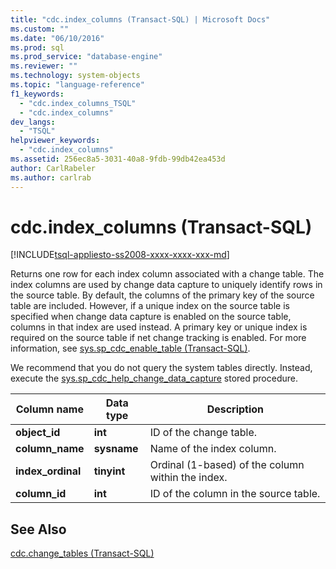 ```yaml
---
title: "cdc.index_columns (Transact-SQL) | Microsoft Docs"
ms.custom: ""
ms.date: "06/10/2016"
ms.prod: sql
ms.prod_service: "database-engine"
ms.reviewer: ""
ms.technology: system-objects
ms.topic: "language-reference"
f1_keywords: 
  - "cdc.index_columns_TSQL"
  - "cdc.index_columns"
dev_langs: 
  - "TSQL"
helpviewer_keywords: 
  - "cdc.index_columns"
ms.assetid: 256ec8a5-3031-40a8-9fdb-99db42ea453d
author: CarlRabeler
ms.author: carlrab
---
```

# cdc.index_columns (Transact-SQL)
[!INCLUDE[tsql-appliesto-ss2008-xxxx-xxxx-xxx-md](../../includes/applies-to-version/sqlserver.md)]

  Returns one row for each index column associated with a change table. The index columns are used by change data capture to uniquely identify rows in the source table. By default, the columns of the primary key of the source table are included. However, if a unique index on the source table is specified when change data capture is enabled on the source table, columns in that index are used instead. A primary key or unique index is required on the source table if net change tracking is enabled. For more information, see [sys.sp_cdc_enable_table &#40;Transact-SQL&#41;](../../relational-databases/system-stored-procedures/sys-sp-cdc-enable-table-transact-sql.md).  
  
 We recommend that you do not query the system tables directly. Instead, execute the [sys.sp_cdc_help_change_data_capture](../../relational-databases/system-stored-procedures/sys-sp-cdc-help-change-data-capture-transact-sql.md) stored procedure.  

  
|Column name|Data type|Description|  
|-----------------|---------------|-----------------|  
|**object_id**|**int**|ID of the change table.|  
|**column_name**|**sysname**|Name of the index column.|  
|**index_ordinal**|**tinyint**|Ordinal (1-based) of the column within the index.|  
|**column_id**|**int**|ID of the column in the source table.|  
  
## See Also  
 [cdc.change_tables &#40;Transact-SQL&#41;](../../relational-databases/system-tables/cdc-change-tables-transact-sql.md)  
  
  
